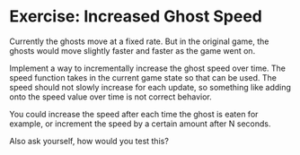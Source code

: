 # Exercise: Increased Ghost Speed

Currently the ghosts move at a fixed rate. But in the original game, the ghosts would move slightly faster and faster as
the game went on.

Implement a way to incrementally increase the ghost speed over time. The speed function takes in the current game state
so that can be used. The speed should not slowly increase for each update, so something like adding onto the speed value
over time is not correct behavior.

You could increase the speed after each time the ghost is eaten for example, or increment the speed by a certain amount
after N seconds.

Also ask yourself, how would you test this?

